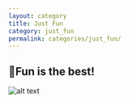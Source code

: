 ```yaml
---
layout: category
title: Just Fun
category: just_fun
permalink: categories/just_fun/
---
```

## 🎉Fun is the best!

![alt text](image.png)